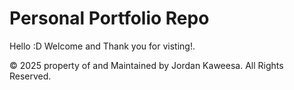 # Personal Portfolio Repo
Hello :D Welcome and Thank you for visting!.

<!--STARTS_HERE_QUOTE_README-->
<!--ENDS_HERE_QUOTE_README-->


© 2025 property of and Maintained by Jordan Kaweesa. All Rights Reserved.

